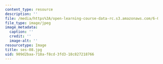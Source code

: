 ```yaml
---
content_type: resource
description: ''
file: /media/https%3A/open-learning-course-data-rc.s3.amazonaws.com/6-00sc-introduction-to-computer-science-and-programming-spring-2011/909d2baa718af8cd3fd318c827218766_ses-08.jpg
file_type: image/jpeg
image_metadata:
  caption: ''
  credit: ''
  image-alt: ''
resourcetype: Image
title: ses-08.jpg
uid: 909d2baa-718a-f8cd-3fd3-18c827218766
---
```

